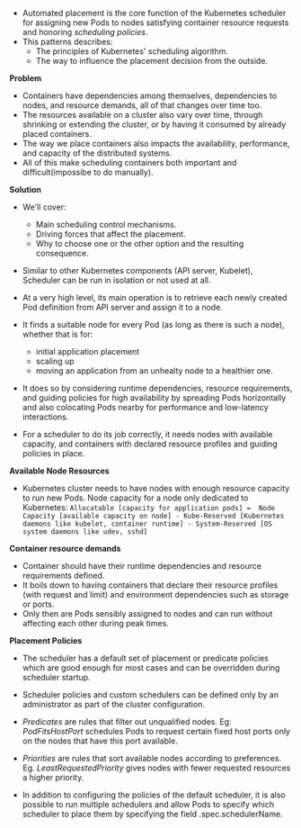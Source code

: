 * Automated placement is the core function of the Kubernetes scheduler for assigning new Pods to nodes satisfying container resource requests and honoring *scheduling policies*.
* This patterns describes:
    * The principles of Kubernetes' scheduling algorithm.
    * The way to influence the placement decision from the outside.

**Problem**
* Containers have dependencies among themselves, dependencies to nodes, and resource demands, all of that changes over time too.
* The resources available on a cluster also vary over time, through shrinking or extending the cluster, or by having it consumed by already placed containers.
* The way we place containers also impacts the availability, performance, and capacity of the distributed systems.
* All of this make scheduling containers both important and difficult(impossibe to do manually).

**Solution**
* We'll cover:
    * Main scheduling control mechanisms.
    * Driving forces that affect the placement.
    * Why to choose one or the other option and the resulting consequence.
* Similar to other Kubernetes components (API server, Kubelet), Scheduler can be run in isolation or not used at all.

* At a very high level, its main operation is to retrieve each newly created Pod definition from API server and assign it to a node.
* It finds a suitable node for every Pod (as long as there is such a node), whether that is for:
    * initial application placement
    * scaling up
    * moving an application from an unhealty node to a healthier one.
* It does so by considering runtime dependencies, resource requirements, and guiding policies for high availability by spreading Pods horizontally and also colocating Pods nearby for performance and low-latency interactions.

* For a scheduler to do its job correctly, it needs nodes with available capacity, and containers with declared resource profiles and guiding policies in place.

**Available Node Resources**
* Kubernetes cluster needs to have nodes with enough resource capacity to run new Pods. Node capacity for a node only dedicated to Kubernetes:
`
    Allocatable [capacity for application pods] = 
        Node Capacity [available capacity on node]
        - Kube-Reserved [Kubernetes daemons like kubelet, container runtime]
        - System-Reserved [OS system daemons like udev, sshd]
`

**Container resource demands**
* Container should have their runtime dependencies and resource requirements defined.
* It boils down to having containers that declare their resource profiles (with request and limit) and environment dependencies such as storage or ports.
* Only then are Pods sensibly assigned to nodes and can run without affecting each other during peak times.

**Placement Policies**
* The scheduler has a default set of placement or predicate policies which are good enough for most cases and can be overridden during scheduler startup.
* Scheduler policies and custom schedulers can be defined only by an administrator as part of the cluster configuration.

* *Predicates* are rules that filter out unqualified nodes. Eg: *PodFitsHostPort* schedules Pods to request certain fixed host ports only on the nodes that have this port available.

* *Priorities* are rules that sort available nodes according to preferences. Eg. *LeastRequestedPriority* gives nodes with fewer requested resources a higher priority.

* In addition to configuring the policies of the default scheduler, it is also possible to run multiple schedulers and allow Pods to specify which scheduler to place them by specifying the field .spec.schedulerName.